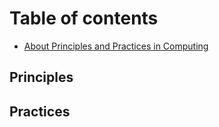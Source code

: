 # Table of contents

* [About Principles and Practices in Computing](README.md)

## Principles

## Practices

